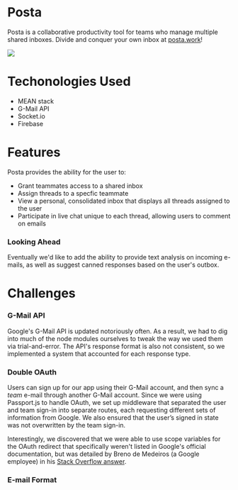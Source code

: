 # Posta

Posta is a collaborative productivity tool for teams who manage multiple shared inboxes. Divide and conquer your own inbox at <a href="http://www.posta.work">posta.work</a>!

<img src="http://i.imgur.com/gY34Ego.jpg">

# Techonologies Used
* MEAN stack
* G-Mail API
* Socket.io
* Firebase

# Features
Posta provides the ability for the user to:
* Grant teammates access to a shared inbox
* Assign threads to a specfic teammate
* View a personal, consolidated inbox that displays all threads assigned to the user
* Participate in live chat unique to each thread, allowing users to comment on emails

### Looking Ahead
Eventually we'd like to add the ability to provide text analysis on incoming e-mails, as well as suggest canned responses based on the user's outbox.

# Challenges
### G-Mail API
Google's G-Mail API is updated notoriously often. As a result, we had to dig into much of the node modules ourselves to tweak the way we used them via trial-and-error. The API's response format is also not consistent, so we implemented a system that accounted for each response type. 

### Double OAuth
Users can sign up for our app using their G-Mail account, and then sync a <i>team</i> e-mail through another G-Mail account. Since we were using Passport.js to handle OAuth, we set up middleware that separated the user and team sign-in into separate routes, each requesting different sets of information from Google. We also ensured that the user’s signed in state was not overwritten by the team sign-in.

Interestingly, we discovered that we were able to use scope variables for the OAuth redirect that specifically weren't listed in Google's official documentation, but was detailed by Breno de Medeiros (a Google employee) in his <a href="http://stackoverflow.com/questions/14384354/force-google-account-chooser/14393492#14393492">Stack Overflow answer</a>.

### E-mail Format

